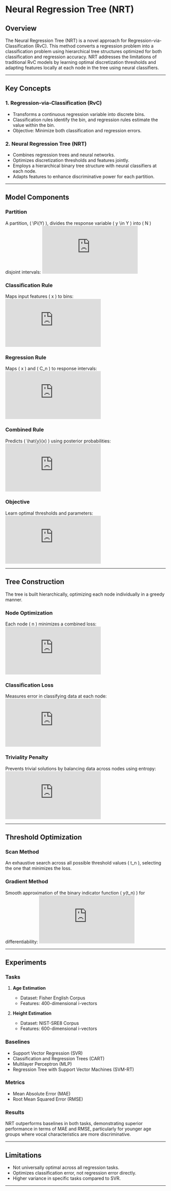 
# Neural Regression Tree (NRT)

## Overview
The Neural Regression Tree (NRT) is a novel approach for Regression-via-Classification (RvC). This method converts a regression problem into a classification problem using hierarchical tree structures optimized for both classification and regression accuracy. NRT addresses the limitations of traditional RvC models by learning optimal discretization thresholds and adapting features locally at each node in the tree using neural classifiers.

---

## Key Concepts

### 1. Regression-via-Classification (RvC)
- Transforms a continuous regression variable into discrete bins.
- Classification rules identify the bin, and regression rules estimate the value within the bin.
- Objective: Minimize both classification and regression errors.

### 2. Neural Regression Tree (NRT)
- Combines regression trees and neural networks.
- Optimizes discretization thresholds and features jointly.
- Employs a hierarchical binary tree structure with neural classifiers at each node.
- Adapts features to enhance discriminative power for each partition.

---

## Model Components

### Partition
A partition, \( \Pi(Y) \), divides the response variable \( y \in Y \) into \( N \) disjoint intervals:
![Partition Equation](https://latex.codecogs.com/png.latex?%5CPi%28Y%29%20%3D%20%5C%7BC_1%2C%20C_2%2C%20%5Cldots%2C%20C_N%5C%7D%2C%20%5Ctext%7Bwhere%7D%20%5Cbigcup_%7Bn%3D1%7D%5E%7BN%7D%20C_n%20%3D%20Y)

### Classification Rule
Maps input features \( x \) to bins:
![Classification Rule](https://latex.codecogs.com/png.latex?h_%7B%5Ctheta%7D%3A%20x%20%5Cto%20%5C%7BC_1%2C%20%5Cldots%2C%20C_N%5C%7D)

### Regression Rule
Maps \( x \) and \( C_n \) to response intervals:
![Regression Rule](https://latex.codecogs.com/png.latex?r%3A%20%28x%2C%20C_n%29%20%5Cto%20%28t_%7Bn-1%7D%2C%20t_n%5D)

### Combined Rule
Predicts \( \hat{y}(x) \) using posterior probabilities:
![Combined Rule](https://latex.codecogs.com/png.latex?%5Chat%7By%7D%28x%29%20%3D%20%5Csum_%7Bn%3D1%7D%5E%7BN%7D%20h_%7B%5Ctheta%7D%5En%28x%29%20r_%7BC_n%7D%28x%29)

### Objective
Learn optimal thresholds and parameters:
![Objective Equation](https://latex.codecogs.com/png.latex?%5C%7Bt%5E*_n%5C%7D%2C%20%5C%7B%5Ctheta%5E*_n%5C%7D%20%5Cgets%20%5Carg%20%5Cmin_%7Bt%2C%20%5Ctheta%7D%20%5Cmathbb%7BE%7D_%7Bx%7D%5BE%28y%2C%20%5Chat%7By%7D%28x%29%29%5D)

---

## Tree Construction

The tree is built hierarchically, optimizing each node individually in a greedy manner.

### Node Optimization
Each node \( n \) minimizes a combined loss:
![Node Optimization](https://latex.codecogs.com/png.latex?%5Ctheta%5E*_n%2C%20t%5E*_n%20%3D%20%5Carg%20%5Cmin_%7B%5Ctheta_n%2C%20t_n%7D%20%5Clambda%20E_%7B%5Ctheta_n%2C%20t_n%7D%20%2B%20%281-%5Clambda%29%20T%28t_n%29)

### Classification Loss
Measures error in classifying data at each node:
![Classification Loss](https://latex.codecogs.com/png.latex?E_%7B%5Ctheta_n%2C%20t_n%7D%20%3D%20%5Cfrac%7B1%7D%7B%7CD_n%7C%7D%20%5Csum_%7B%28x%2C%20y%29%20%5Cin%20D_n%7D%20E%28y%28t_n%29%2C%20h_%7B%5Ctheta_n%7D%28x%29%29)

### Triviality Penalty
Prevents trivial solutions by balancing data across nodes using entropy:
![Triviality Penalty](https://latex.codecogs.com/png.latex?T%28t_n%29%20%3D%20-p%28t_n%29%20%5Clog%20p%28t_n%29%20-%20%281-p%28t_n%29%29%20%5Clog%281-p%28t_n%29%29)

---

## Threshold Optimization

### Scan Method
An exhaustive search across all possible threshold values \( t_n \), selecting the one that minimizes the loss.

### Gradient Method
Smooth approximation of the binary indicator function \( y(t_n) \) for differentiability:
![Gradient Method](https://latex.codecogs.com/png.latex?y%28t_n%29%20%3D%200.5%28%5Ctanh%28%5Cbeta%28y%20-%20t_n%29%29%20%2B%201%29)

---

## Experiments

### Tasks
1. **Age Estimation**
   - Dataset: Fisher English Corpus
   - Features: 400-dimensional i-vectors

2. **Height Estimation**
   - Dataset: NIST-SRE8 Corpus
   - Features: 600-dimensional i-vectors

### Baselines
- Support Vector Regression (SVR)
- Classification and Regression Trees (CART)
- Multilayer Perceptron (MLP)
- Regression Tree with Support Vector Machines (SVM-RT)

### Metrics
- Mean Absolute Error (MAE)
- Root Mean Squared Error (RMSE)

### Results
NRT outperforms baselines in both tasks, demonstrating superior performance in terms of MAE and RMSE, particularly for younger age groups where vocal characteristics are more discriminative.

---

## Limitations
- Not universally optimal across all regression tasks.
- Optimizes classification error, not regression error directly.
- Higher variance in specific tasks compared to SVR.

---

